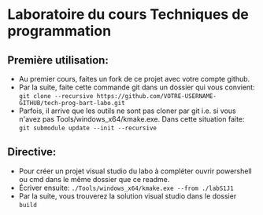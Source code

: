 # Laboratoire du cours Techniques de programmation

## Première utilisation:
 - Au premier cours, faites un fork de ce projet avec votre compte github.
 - Par la suite, faite cette commande git dans un dossier qui vous convient: `git clone --recursive https://github.com/VOTRE-USERNAME-GITHUB/tech-prog-bart-labo.git`
 - Parfois, il arrive que les outils ne sont pas cloner par git i.e. si vous n'avez pas Tools/windows_x64/kmake.exe. Dans cette situation faite: `git submodule update --init --recursive`

## Directive:
 - Pour créer un projet visual studio du labo à compléter ouvrir powershell ou cmd dans le même dossier que ce readme. 
 - Écriver ensuite: `./Tools/windows_x64/kmake.exe --from ./labS1J1`
 - Par la suite, vous trouverez la solution visual studio dans le dossier `build`
